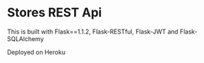 # Stores REST Api

This is built with Flask==1.1.2, Flask-RESTful, Flask-JWT and Flask-SQLAlchemy

Deployed on Heroku
